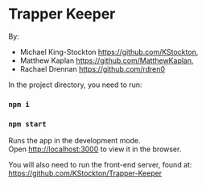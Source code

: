 # Trapper Keeper
By: 
* Michael King-Stockton https://github.com/KStockton, 
* Matthew Kaplan https://github.com/MatthewKaplan, 
* Rachael Drennan https://github.com/rdren0


In the project directory, you need to run:
### `npm i`

### `npm start`
Runs the app in the development mode.<br>
Open [http://localhost:3000](http://localhost:3000) to view it in the browser.



You will also need to run the front-end server, found at:
https://github.com/KStockton/Trapper-Keeper
